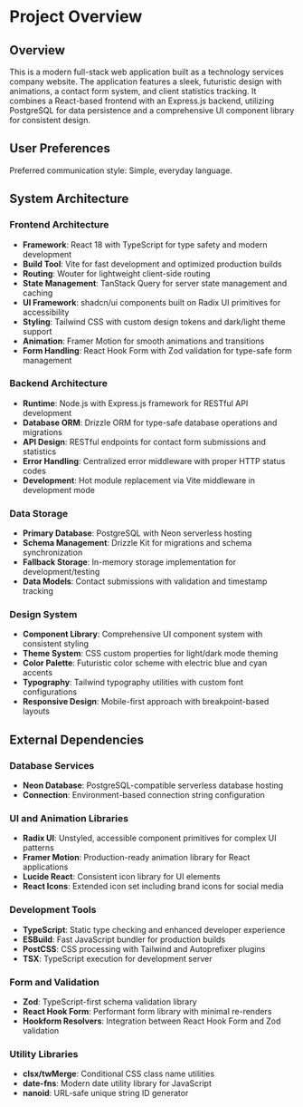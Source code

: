 # Project Overview

## Overview
This is a modern full-stack web application built as a technology services company website. The application features a sleek, futuristic design with animations, a contact form system, and client statistics tracking. It combines a React-based frontend with an Express.js backend, utilizing PostgreSQL for data persistence and a comprehensive UI component library for consistent design.

## User Preferences
Preferred communication style: Simple, everyday language.

## System Architecture

### Frontend Architecture
- **Framework**: React 18 with TypeScript for type safety and modern development
- **Build Tool**: Vite for fast development and optimized production builds
- **Routing**: Wouter for lightweight client-side routing
- **State Management**: TanStack Query for server state management and caching
- **UI Framework**: shadcn/ui components built on Radix UI primitives for accessibility
- **Styling**: Tailwind CSS with custom design tokens and dark/light theme support
- **Animation**: Framer Motion for smooth animations and transitions
- **Form Handling**: React Hook Form with Zod validation for type-safe form management

### Backend Architecture
- **Runtime**: Node.js with Express.js framework for RESTful API development
- **Database ORM**: Drizzle ORM for type-safe database operations and migrations
- **API Design**: RESTful endpoints for contact form submissions and statistics
- **Error Handling**: Centralized error middleware with proper HTTP status codes
- **Development**: Hot module replacement via Vite middleware in development mode

### Data Storage
- **Primary Database**: PostgreSQL with Neon serverless hosting
- **Schema Management**: Drizzle Kit for migrations and schema synchronization
- **Fallback Storage**: In-memory storage implementation for development/testing
- **Data Models**: Contact submissions with validation and timestamp tracking

### Design System
- **Component Library**: Comprehensive UI component system with consistent styling
- **Theme System**: CSS custom properties for light/dark mode theming
- **Color Palette**: Futuristic color scheme with electric blue and cyan accents
- **Typography**: Tailwind typography utilities with custom font configurations
- **Responsive Design**: Mobile-first approach with breakpoint-based layouts

## External Dependencies

### Database Services
- **Neon Database**: PostgreSQL-compatible serverless database hosting
- **Connection**: Environment-based connection string configuration

### UI and Animation Libraries
- **Radix UI**: Unstyled, accessible component primitives for complex UI patterns
- **Framer Motion**: Production-ready animation library for React applications
- **Lucide React**: Consistent icon library for UI elements
- **React Icons**: Extended icon set including brand icons for social media

### Development Tools
- **TypeScript**: Static type checking and enhanced developer experience
- **ESBuild**: Fast JavaScript bundler for production builds
- **PostCSS**: CSS processing with Tailwind and Autoprefixer plugins
- **TSX**: TypeScript execution for development server

### Form and Validation
- **Zod**: TypeScript-first schema validation library
- **React Hook Form**: Performant form library with minimal re-renders
- **Hookform Resolvers**: Integration between React Hook Form and Zod validation

### Utility Libraries
- **clsx/twMerge**: Conditional CSS class name utilities
- **date-fns**: Modern date utility library for JavaScript
- **nanoid**: URL-safe unique string ID generator